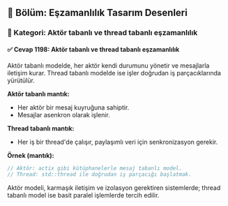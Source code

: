 ## 📘 Bölüm: Eşzamanlılık Tasarım Desenleri  
### 🔹 Kategori: Aktör tabanlı ve thread tabanlı eşzamanlılık  
#### ✅ Cevap 1198: Aktör tabanlı ve thread tabanlı eşzamanlılık

Aktör tabanlı modelde, her aktör kendi durumunu yönetir ve mesajlarla iletişim kurar. Thread tabanlı modelde ise işler doğrudan iş parçacıklarında yürütülür.

**Aktör tabanlı mantık:**
- Her aktör bir mesaj kuyruğuna sahiptir.
- Mesajlar asenkron olarak işlenir.

**Thread tabanlı mantık:**
- Her iş bir thread'de çalışır, paylaşımlı veri için senkronizasyon gerekir.

**Örnek (mantık):**
```rust
// Aktör: actix gibi kütüphanelerle mesaj tabanlı model.
// Thread: std::thread ile doğrudan iş parçacığı başlatmak.
```

Aktör modeli, karmaşık iletişim ve izolasyon gerektiren sistemlerde; thread tabanlı model ise basit paralel işlemlerde tercih edilir.
